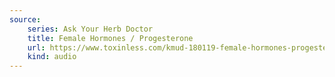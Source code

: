 ```yaml
---
source:
    series: Ask Your Herb Doctor
    title: Female Hormones / Progesterone
    url: https://www.toxinless.com/kmud-180119-female-hormones-progesterone.mp3
    kind: audio
---
```

